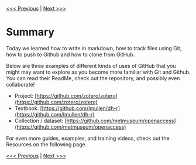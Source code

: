 [<<< Previous](challenge.md) | [Next >>>](resources.md)

# Summary
Today we learned how to write in markdown, how to track files using Git, how to push to Github and how to clone from GitHub. 

Below are three examples of different kinds of uses of GitHub that you might may want to explore as you become more familiar with Git and Github. You can read their ReadMe, check out the repository, and possibly even collaborate! 
* Project: [https://github.com/zotero/zotero](https://github.com/zotero/zotero)
* Textbook: [https://github.com/lmullen/dh-r](https://github.com/lmullen/dh-r)
* Collection / dataset: [https://github.com/metmuseum/openaccess](https://github.com/metmuseum/openaccess)

For even more guides, examples, and training videos, check out the Resources on the following page. 

[<<< Previous](challenge.md) | [Next >>>](resources.md)
